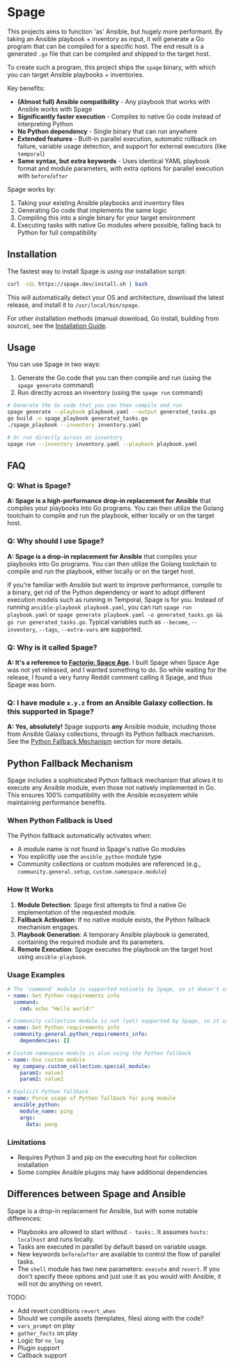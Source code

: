 # Spage

This projects aims to function 'as' Ansible, but hugely more performant. By taking an Ansible playbook + inventory as
input, it will generate a Go program that can be compiled for a specific host.
The end result is a generated `.go` file that can be compiled and shipped to the target host.

To create such a program, this project ships the `spage` binary, with which you can target Ansible playbooks + inventories.

Key benefits:

- **(Almost full) Ansible compatibility** - Any playbook that works with Ansible works with Spage
- **Significantly faster execution** - Compiles to native Go code instead of interpreting Python
- **No Python dependency** - Single binary that can run anywhere
- **Extended features** - Built-in parallel execution, automatic rollback on failure, variable usage detection, and
support for external executors (like `temporal`)
- **Same syntax, but extra keywords** - Uses identical YAML playbook format and module parameters, with extra options
for parallel execution with `before`/`after`

Spage works by:

1. Taking your existing Ansible playbooks and inventory files
2. Generating Go code that implements the same logic
3. Compiling this into a single binary for your target environment
4. Executing tasks with native Go modules where possible, falling back to Python for full compatibility

## Installation

The fastest way to install Spage is using our installation script:

```bash
curl -sSL https://spage.dev/install.sh | bash
```

This will automatically detect your OS and architecture, download the latest release, and install it to `/usr/local/bin/spage`.

For other installation methods (manual download, Go install, building from source), see the [Installation Guide](https://spage.dev/docs/installation).

## Usage

You can use Spage in two ways:

1. Generate the Go code that you can then compile and run (using the `spage generate` command)
2. Run directly across an inventory (using the `spage run` command)

```bash
# Generate the Go code that you can then compile and run
spage generate --playbook playbook.yaml --output generated_tasks.go
go build -o spage_playbook generated_tasks.go
./spage_playbook --inventory inventory.yaml

# Or run directly across an inventory
spage run --inventory inventory.yaml --playbook playbook.yaml
```

## FAQ

### Q: What is Spage?

**A: Spage is a high-performance drop-in replacement for Ansible** that compiles your
playbooks into Go programs. You can then utilize the Golang toolchain to compile and run the playbook, either locally
or on the target host.

### Q: Why should I use Spage?

**A: Spage is a drop-in replacement for Ansible** that compiles your playbooks into Go programs. You can then utilize the
Golang toolchain to compile and run the playbook, either locally or on the target host.

If you're familiar with Ansible but want to improve performance, compile to a binary, get
rid of the Python dependency or want to adopt different execution models
such as running in Temporal, Spage is for you.
Instead of running `ansible-playbook playbook.yaml`, you can run
`spage run playbook.yaml` or `spage generate playbook.yaml -o generated_tasks.go && go run generated_tasks.go`.
Typical variables such as `--become`, `--inventory`, `--tags`, `--extra-vars` are supported.

### Q: Why is it called Spage?

**A: It's a reference to [Factorio: Space Age](https://www.factorio.com/space-age/buy).** I built Spage when Space Age was
not yet released, and I wanted something to do. So while waiting for the release, I
found a very funny Reddit comment calling it Spage, and thus Spage was born.

### Q: I have module `x.y.z` from an Ansible Galaxy collection. Is this supported in Spage?

**A: Yes, absolutely!** Spage supports **any** Ansible module, including those from Ansible Galaxy collections, through
its Python fallback mechanism. See the [Python Fallback Mechanism](#python-fallback-mechanism) section for more details.

## Python Fallback Mechanism

Spage includes a sophisticated Python fallback mechanism that allows it to execute any Ansible module, even those not
natively implemented in Go. This ensures 100% compatibility with the Ansible ecosystem while maintaining performance benefits.

### When Python Fallback is Used

The Python fallback automatically activates when:

- A module name is not found in Spage's native Go modules
- You explicitly use the `ansible_python` module type
- Community collections or custom modules are referenced (e.g., `community.general.setup`, `custom.namespace.module`)

### How It Works

1. **Module Detection**: Spage first attempts to find a native Go implementation of the requested module.
2. **Fallback Activation**: If no native module exists, the Python fallback mechanism engages.
3. **Playbook Generation**: A temporary Ansible playbook is generated, containing the required module and its parameters.
4. **Remote Execution**: Spage executes the playbook on the target host using `ansible-playbook`.

### Usage Examples

```yaml
# The 'command' module is supported natively by Spage, so it doesn't use the Python fallback
- name: Get Python requirements info
  command:
    cmd: echo "Hello world!"

# Community collection module is not (yet) supported by Spage, so it uses the Python fallback
- name: Get Python requirements info
  community.general.python_requirements_info:
    dependencies: []

# Custom namespace module is also using the Python fallback
- name: Use custom module
  my_company.custom_collection.special_module:
    param1: value1
    param2: value2

# Explicit Python fallback
- name: Force usage of Python fallback for ping module
  ansible_python:
    module_name: ping
    args:
      data: pong
```

### Limitations

- Requires Python 3 and pip on the executing host for collection installation
- Some complex Ansible plugins may have additional dependencies

## Differences between Spage and Ansible

Spage is a drop-in replacement for Ansible, but with some notable differences:

- Playbooks are allowed to start without `- tasks:`. It assumes `hosts: localhost` and runs locally.
- Tasks are executed in parallel by default based on variable usage.
- New keywords `before`/`after` are available to control the flow of parallel tasks.
- The `shell` module has two new parameters: `execute` and `revert`. If you don't specify these options and just use it
as you would with Ansible, it will not do anything on revert.

TODO:

- Add revert conditions `revert_when`
- Should we compile assets (templates, files) along with the code?
- `vars_prompt` on play
- `gather_facts` on play
- Logic for `no_log`
- Plugin support
- Callback support
